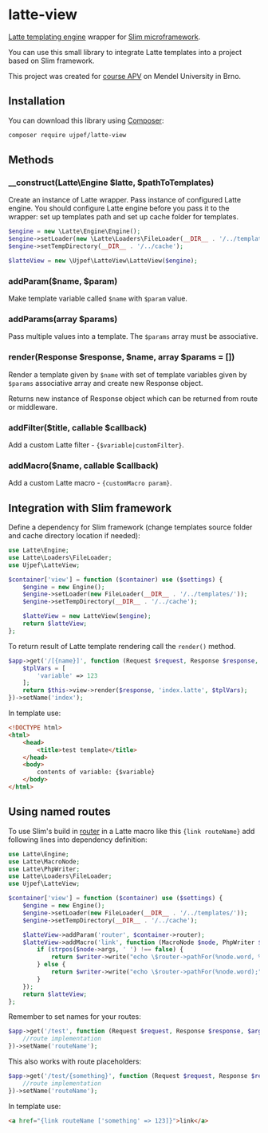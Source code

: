 # latte-view

[Latte templating engine](https://github.com/nette/latte) wrapper for [Slim microframework](https://www.slimframework.com/).

You can use this small library to integrate Latte templates into a project based on Slim framework.

This project was created for [course APV](https://akela.mendelu.cz/~lysek/tmwa/) on Mendel University in Brno.

## Installation

You can download this library using [Composer](https://getcomposer.org/):

```bash
composer require ujpef/latte-view
```

## Methods

### __construct(Latte\Engine $latte, $pathToTemplates)

Create an instance of Latte wrapper. Pass instance of configured Latte engine. You should configure Latte engine
before you pass it to the wrapper: set up templates path and set up cache folder for templates.

```php
$engine = new \Latte\Engine\Engine();
$engine->setLoader(new \Latte\Loaders\FileLoader(__DIR__ . '/../templates/'));
$engine->setTempDirectory(__DIR__ . '/../cache');

$latteView = new \Ujpef\LatteView\LatteView($engine);
```

### addParam($name, $param)

Make template variable called `$name` with `$param` value.

### addParams(array $params)

Pass multiple values into a template. The `$params` array must be associative.

### render(Response $response, $name, array $params = [])

Render a template given by `$name` with set of template variables given by `$params` associative array and create
new Response object.

Returns new instance of Response object which can be returned from route or middleware.

### addFilter($title, callable $callback)

Add a custom Latte filter - `{$variable|customFilter}`.

### addMacro($name, callable $callback)

Add a custom Latte macro - `{customMacro param}`.

## Integration with Slim framework

Define a dependency for Slim framework (change templates source folder and cache directory location if needed):

```php
use Latte\Engine;
use Latte\Loaders\FileLoader;
use Ujpef\LatteView;

$container['view'] = function ($container) use ($settings) {
    $engine = new Engine();
    $engine->setLoader(new FileLoader(__DIR__ . '/../templates/'));
    $engine->setTempDirectory(__DIR__ . '/../cache');

    $latteView = new LatteView($engine);
    return $latteView;
};
```

To return result of Latte template rendering call the `render()` method.

```php
$app->get('/[{name}]', function (Request $request, Response $response, $args) {
    $tplVars = [
        'variable' => 123
    ];
    return $this->view->render($response, 'index.latte', $tplVars);
})->setName('index');
```

In template use:

```html
<!DOCTYPE html>
<html>
    <head>
        <title>test template</title>
    </head>
    <body>
        contents of variable: {$variable}
    </body>
</html>
```

## Using named routes

To use Slim's build in [router](https://www.slimframework.com/docs/objects/router.html) in a Latte macro like this
`{link routeName}` add following lines into dependency definition:

```php
use Latte\Engine;
use Latte\MacroNode;
use Latte\PhpWriter;
use Latte\Loaders\FileLoader;
use Ujpef\LatteView;

$container['view'] = function ($container) use ($settings) {
    $engine = new Engine();
    $engine->setLoader(new FileLoader(__DIR__ . '/../templates/'));
    $engine->setTempDirectory(__DIR__ . '/../cache');

    $latteView->addParam('router', $container->router);
    $latteView->addMacro('link', function (MacroNode $node, PhpWriter $writer) use ($container) {
        if (strpos($node->args, ' ') !== false) {
            return $writer->write("echo \$router->pathFor(%node.word, %node.args);");
        } else {
            return $writer->write("echo \$router->pathFor(%node.word);");
        }
    });
    return $latteView;
};
```

Remember to set names for your routes:

```php
$app->get('/test', function (Request $request, Response $response, $args) {
    //route implementation
})->setName('routeName');
```

This also works with route placeholders:

```php
$app->get('/test/{something}', function (Request $request, Response $response, $args) {
    //route implementation
})->setName('routeName');
```

In template use:

```html
<a href="{link routeName ['something' => 123]}">link</a>
```